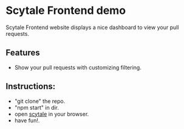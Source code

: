 # Scytale Frontend demo

Scytale Frontend website displays a nice dashboard to view your pull requests.

## Features

- Show your pull requests with customizing filtering.

## Instructions:

- "git clone" the repo.
- "npm start" in dir.
- open [scytale](http://localhost:3000) in your browser.
- have fun!.

